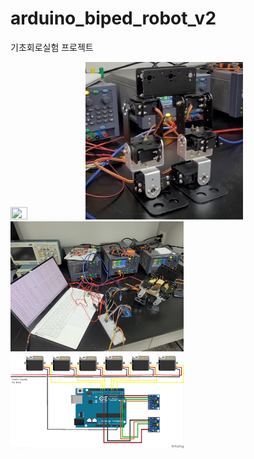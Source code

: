 # arduino_biped_robot_v2
기초회로실험 프로젝트     
      
<img src="/img/biped_v2.gif" width="23%" height="23%"></img>
<img src="/img/biped_v2_1.jpg" width="50%" height="50%"></img> <br>
<img src="/img/biped_v2_2.jpg" width="55%" height="55%"></img> <br>
<img src="/img/biped_v2_circuit.jpg" width="55%" height="55%"></img>
